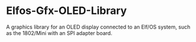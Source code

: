 # Elfos-Gfx-OLED-Library
A graphics library for an OLED display connected to an Elf/OS system, such as the 1802/Mini with an SPI adapter board.
